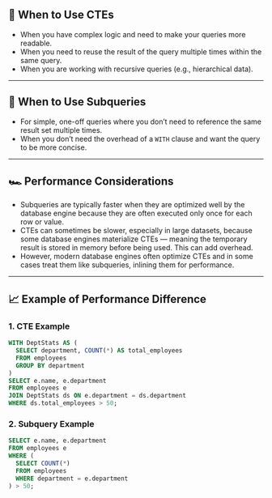 ## 🔄 When to Use CTEs

- When you have complex logic and need to make your queries more readable.
- When you need to reuse the result of the query multiple times within the same query.
- When you are working with recursive queries (e.g., hierarchical data).

---

## 🔄 When to Use Subqueries

- For simple, one-off queries where you don’t need to reference the same result set multiple times.
- When you don’t need the overhead of a `WITH` clause and want the query to be more concise.

---

## 🏎️ Performance Considerations

- Subqueries are typically faster when they are optimized well by the database engine because they are often executed only once for each row or value.
- CTEs can sometimes be slower, especially in large datasets, because some database engines materialize CTEs — meaning the temporary result is stored in memory before being used. This can add overhead.
- However, modern database engines often optimize CTEs and in some cases treat them like subqueries, inlining them for performance.

---

## 📈 Example of Performance Difference

### 1. CTE Example

```sql
WITH DeptStats AS (
  SELECT department, COUNT(*) AS total_employees
  FROM employees
  GROUP BY department
)
SELECT e.name, e.department
FROM employees e
JOIN DeptStats ds ON e.department = ds.department
WHERE ds.total_employees > 50;
```
### 2. Subquery Example

```sql
SELECT e.name, e.department
FROM employees e
WHERE (
  SELECT COUNT(*) 
  FROM employees 
  WHERE department = e.department
) > 50;
